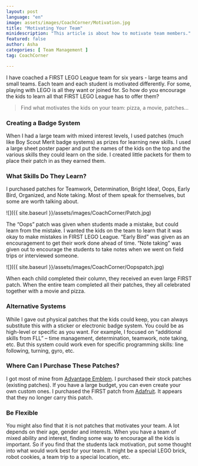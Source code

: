 ```yaml
---
layout: post
language: "en"
image: assets/images/CoachCorner/Motivation.jpg
title: "Motivating Your Team"
minidescription: "This article is about how to motivate team members."
featured: false
author: Asha
categories: [ Team Management ]
tag: CoachCorner

---
```


I have coached a FIRST LEGO League team for six years - large teams and small teams. Each team and each student is motivated differently.  For some, playing with LEGO is all they want or joined for.  So how do you encourage the kids to learn all that FIRST LEGO League has to offer them?

> Find what motivates the kids on your team: pizza, a movie, patches…

### Creating a Badge System

When I had a large team with mixed interest levels, I used patches (much like Boy Scout Merit badge systems) as prizes for learning new skills.  I used a large sheet poster paper and put the names of the kids on the top and the various skills they could learn on the side.  I created little packets for them to place their patch in as they earned them.

### What Skills Do They Learn?

I purchased patches for Teamwork, Determination, Bright Idea!, Oops, Early Bird, Organized, and Note taking.  Most of them speak for themselves, but some are worth talking about.

![]({{ site.baseurl }}/assets/images/CoachCorner/Patch.jpg)

The “Oops” patch was given when students made a mistake, but could learn from the mistake. I wanted the kids on the team to learn that it was okay to make mistakes in FIRST LEGO League.  “Early Bird” was given as an encouragement to get their work done ahead of time. “Note taking” was given out to encourage the students to take notes when we went on field trips or interviewed someone.

![]({{ site.baseurl }}/assets/images/CoachCorner/Oopspatch.jpg)

When each child completed their column, they received an even large FIRST patch. When the entire team completed all their patches, they all celebrated together with a movie and pizza.

### Alternative Systems

While I gave out physical patches that the kids could keep, you can always substitute this with a sticker or electronic badge system. You could be as high-level or specific as you want. For example, I focused on “additional skills from FLL” – time management, determination, teamwork, note taking, etc.  But this system could work even for specific programming skills: line following, turning, gyro, etc.

### Where Can I Purchase These Patches?

I got most of mine from <a href="https://www.advantageemblem.com/">Advantage Emblem</a>.  I purchased their stock patches (existing patches). If you have a large budget, you can even create your own custom ones. I purchased the FIRST patch from <a href="https://www.adafruit.com/products/488">Adafruit</a>. It appears that they no longer carry this patch.

### Be Flexible

You might also find that it is not patches that motivates your team. A lot depends on their age, gender and interests. When you have a team of mixed ability and interest, finding some way to encourage all the kids is important. So if you find that the students lack motivation, put some thought into what would work best for your team. It might be a special LEGO brick, robot cookies, a team trip to a special location, etc.
